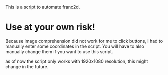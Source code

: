 This is a script to automate franc2d.

# Use at your own risk!

Because image comprehension did not work for me to click buttons, I had to manually enter some coordinates in the script. 
You will have to also manually change them if you want to use this script.

as of now the script only works with 1920x1080 resolution, this might change in the future.
